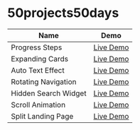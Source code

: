 # 50projects50days

|  Name | Demo |
| ------ | ------ |
| Progress Steps | [Live Demo](https://pipemalz.github.io/50projects50days/progress_steps/) |
| Expanding Cards | [Live Demo](https://pipemalz.github.io/50projects50days/expanding-cards/) |
| Auto Text Effect | [Live Demo](https://pipemalz.github.io/50projects50days/auto_text_effect/) |
| Rotating Navigation | [Live Demo](https://pipemalz.github.io/50projects50days/rotating_navigation/) |
| Hidden Search Widget | [Live Demo](https://pipemalz.github.io/50projects50days/hidden_search/) |
| Scroll Animation | [Live Demo](https://pipemalz.github.io/50projects50days/scroll_animation/) |
| Split Landing Page | [Live Demo](https://pipemalz.github.io/50projects50days/split_landing_page/) |